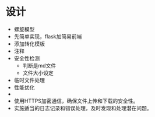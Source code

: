# 设计
- 螺旋模型
- 先简单实现，flask加简易前端
- 添加转化模板
- 注释
- 安全性检测
	- 判断是md文件
	- 文件大小设定
- 临时文件处理
- 性能优化
- 
- 使用HTTPS加密通信，确保文件上传和下载的安全性。
-   实施适当的日志记录和错误处理，及时发现和处理潜在问题。
<!--stackedit_data:
eyJoaXN0b3J5IjpbLTExMzcwMjMxODldfQ==
-->